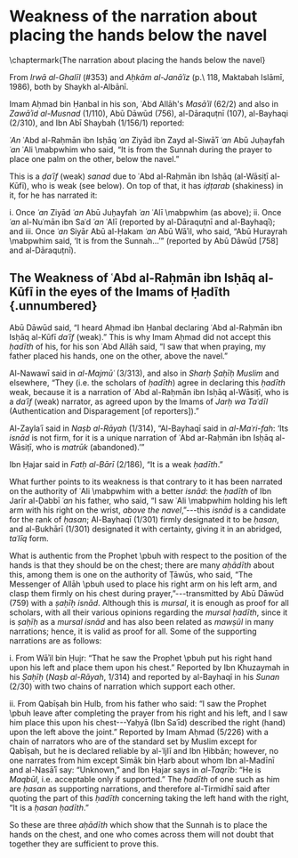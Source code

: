 

# Weakness of the narration about placing the hands below the navel

\chaptermark{The narration about placing the hands below the navel}

From _Irwā al-Ghalīl_ (#353) and _Aḥkām al-Janāʾiz_ (p.\ 118, Maktabah Islāmī, 1986), both by Shaykh al-Albānī.

Imam Aḥmad bin Ḥanbal in his son, ʿAbd Allāh's _Masāʾil_ (62/2) and also in _Zawāʾid al-Musnad_ (1/110), Abū Dāwūd (756), al-Dāraquṭnī (107), al-Bayhaqi (2/310), and Ibn Abī Shaybah (1/156/1) reported:

_ʿAn_ ʿAbd al-Raḥmān ibn Isḥāq _ʿan_ Ziyād ibn Zayd al-Siwāʾī _ʿan_ Abū Juḥayfah _ʿan_ ʿAli \mabpwhim who said, “It is from the Sunnah during the prayer to place one palm on the other, below the navel.”

<!-- TODO Check _iḍṭarab_ -->

This is a _ḍaʿīf_ (weak) _sanad_ due to ʿAbd al-Raḥmān ibn Isḥāq (al-Wāsiṭī al-Kūfī), who is weak (see below). On top of that, it has _iḍṭarab_ (shakiness) in it, for he has narrated it:

i. Once _ʿan_ Ziyād _ʿan_ Abū Juḥayfah _ʿan_ ʿAlī \mabpwhim (as above);
ii. Once _ʿan_ al-Nuʿmān ibn Saʿd _ʿan_ ʿAlī (reported by al-Dāraquṭnī and al-Bayhaqī); and
iii. Once _ʿan_ Siyār Abū al-Ḥakam _ʿan_ Abū Wāʾil, who said, “Abū Hurayrah \mabpwhim said, ‘It is from the Sunnah...’” (reported by Abū Dāwūd [758] and al-Dāraquṭnī).

## The Weakness of ʿAbd al-Raḥmān ibn Isḥāq al-Kūfī in the eyes of the Imams of Ḥadīth {.unnumbered}

Abū Dāwūd said, “I heard Aḥmad ibn Ḥanbal declaring ʿAbd al-Raḥmān ibn Isḥāq al-Kūfī _daʿīf_ (weak).” This is why Imam Aḥmad did not accept this _ḥadīth_ of his, for his son ʿAbd Allāh said, “I saw that when praying, my father placed his hands, one on the other, above the navel.”

Al-Nawawī said in _al-Majmūʿ_ (3/313), and also in _Sharḥ Ṣaḥīḥ Muslim_ and elsewhere, “They (i.e. the scholars of _ḥadīth_) agree in declaring this _ḥadīth_ weak, because it is a narration of ʿAbd al-Raḥmān ibn Isḥāq al-Wāsiṭī, who is a _daʿīf_ (weak) narrator, as agreed upon by the Imams of _Jarḥ wa Taʿdīl_ (Authentication and Disparagement [of reporters]).”

Al-Zaylaʿī said in _Naṣb al-Rāyah_ (1/314), “Al-Bayhaqī said in _al-Maʿri\-fah_: ‘Its _isnād_ is not firm, for it is a unique narration of ʿAbd ar-Raḥmān ibn Isḥāq al-Wāsiṭī, who is _matrūk_ (abandoned).’”

Ibn Ḥajar said in _Fatḥ al-Bārī_ (2/186), “It is a weak _ḥadīth_.”

What further points to its weakness is that contrary to it has been narrated on the authority of ʿAli \mabpwhim with a better _isnād_: the _ḥadīth_ of Ibn Jarīr al-Ḍabbī _ʿan_ his father, who said, “I saw ʿAli \mabpwhim holding his left arm with his right on the wrist, _above the navel_,”---this _isnād_ is a candidate for the rank of _ḥasan_; Al-Bayhaqī (1/301) firmly designated it to be _ḥasan_, and al-Bukhārī (1/301) designated it with certainty, giving it in an abridged, _taʿlīq_ form.

What is authentic from the Prophet \pbuh with respect to the position of the hands is that they should be on the chest; there are many _aḥādīth_ about this, among them is one on the authority of Ṭāwūs, who said, “The Messenger of Allāh \pbuh used to place his right arm on his left arm, and clasp them firmly on his chest during prayer,”---transmitted by Abū Dāwūd (759) with a _ṣaḥīḥ isnād_. Although this is _mursal_, it is enough as proof for all scholars, with all their various opinions regarding the _mursal ḥadīth_, since it is _ṣaḥīḥ_ as a _mursal isnād_ and has also been related as _mawṣūl_ in many narrations; hence, it is valid as proof for all. Some of the supporting narrations are as follows:

i. From Wāʾil bin Ḥujr: “That he saw the Prophet \pbuh put his right hand upon his left and place them upon his chest.” Reported by Ibn Khuzaymah in his _Ṣaḥīḥ_ (_Naṣb al-Rāyah_, 1/314) and reported by al-Bayhaqī in his _Sunan_ (2/30) with two chains of narration which support each other.

ii. From Qabīṣah bin Hulb, from his father who said: “I saw the Prophet \pbuh leave after completing the prayer from his right and his left, and I saw him place this upon his chest---Yaḥyā (Ibn Saʿīd) described the right (hand) upon the left above the joint.” Reported by Imam Aḥmad (5/226) with a chain of narrators who are of the standard set by Muslim except for Qabīṣah, but he is declared reliable by al-ʿIjlī and Ibn Ḥibbān; however, no one narrates from him except Simāk bin Ḥarb about whom Ibn al-Madīnī and al-Nasāʾī say: “Unknown,” and Ibn Ḥajar says in _al-Taqrīb_: “He is _Maqbūl_, i.e. acceptable only if supported.” The _ḥadīth_ of one such as him are _ḥasan_ as supporting narrations, and therefore al-Tirmidhī said after quoting the part of this _ḥadīth_ concerning taking the left hand with the right, “It is a _ḥasan ḥadīth_.”

So these are three _aḥādīth_ which show that the Sunnah is to place the hands on the chest, and one who comes across them will not doubt that together they are sufficient to prove this.



